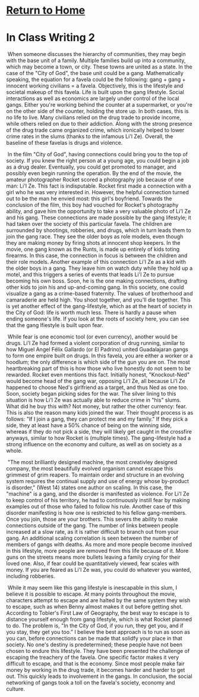 # [Return to Home](https://chase4eck.github.io/workshop-/)

# In Class Writing 2



​	When someone discusses the hierarchy of communities, they may begin with the base unit of a family. Multiple families build up into a community, which may become a town, or city. These towns are united as a state. In the case of the "City of God", the base unit could be a gang. Mathematically speaking, the equation for a favela could be the following: gang + gang + innocent working civilians = a favela. Objectively, this is the lifestyle and societal makeup of this favela. Life is built upon the gang lifestyle. Social interactions as well as economics are largely under control of the local gangs. Either you're working behind the counter at a supermarket, or you're on the other side of the counter, holding the store up. In both cases, this is no life to live. Many civilians relied on the drug trade to provide income, while others relied on due to their addiction. Along with the strong presence of the drug trade came organized crime, which ironically helped to lower crime rates in the slums (thanks to the infamous Li'l Ze). Overall, the baseline of these favelas is drugs and violence.

​	In the film "City of God", having connections could bring you to the top of society. If you knew the right person at a young age, you could begin a job as a drug dealer. Eventually, you could get promoted to manager, and possibly even begin running the operation. By the end of the movie, the amateur photographer Rocket scored a photography job because of one man: Li'l Ze. This fact is indisputable. Rocket first made a connection with a girl who he was very interested in. However, the helpful connection turned out to be the man he envied most: this girl's boyfriend. Towards the conclusion of the film, this boy had vouched for Rocket's photography ability, and gave him the opportunity to take a very valuable photo of Li'l Ze and his gang. These connections are made possible by the gang lifestyle; it had taken over the society of this particular favela. The children are surrounded by shootings, robberies, and drugs, which in turn leads them to join the gang race. They see the older boys as role models, even though they are making money by firing shots at innocent shop keepers. In the movie, one gang known as the Runts, is made up entirely of kids toting firearms. In this case, the connection in focus is between the children and their role models. Another example of this connection Li'l Ze as a kid with the older boys in a gang. They leave him on watch duty while they hold up a motel, and this triggers a series of events that leads Li'l Ze to pursue becoming his own boss. Soon, he is the one making connections, drafting other kids to join his and up-and-coming gang. In this society, one could visualize a gang as a crime-based fraternity. The values of brotherhood and camaraderie are held high. You shoot together, and you'll die together. This is yet another effect of the gang-lifestyle, which as at the heart of society in the City of God: life is worth much less. There is hardly a pause when ending someone's life. If you look at the roots of society here, you can see that the gang lfiestyle is built upon fear.  

​	While fear is one economic tool (or even currency), another would be drugs. Li'l Ze had formed a violent corporation of drug running, similar to how Miguel Angel Félix Gallardo (or El Padrino) united Guadalajaran gangs to form one empire built on drugs. In this favela, you are either a worker or a hoodlum; the only difference is which side of the gun you are on. The most heartbreaking part of this is how those who live honestly do not seem to be rewarded. Rocket even mentions this fact. Initially honest, "Knockout-Ned" would become head of the gang war, opposing Li'l Ze, all because Li'l Ze happened to choose Ned's girlfriend as a target, and thus Ned as one too. Soon, society began picking sides for the war. The silver lining to this situation is how Li'l Ze was actually able to reduce crime in "his" slums. What did he buy this with? Not money, but rather the other currency: fear. This is also the reason many kids joined the war. Their thought process is as follows: "If I join a gang, they can protect me and my family." If they pick a side, they at least have a 50% chance of being on the winning side, whereas if they do not pick a side, they will likely get caught in the crossfire anyways, similar to how Rocket is (multiple times). The gang-lifestyle had a strong influence on the economy and culture, as well as on society as a whole.

​	"The most brilliantly designed machine, the most creativley designed company, the most beautifully evolved organism cannot escape this grimmest of grim reapers. To maintain order and structure in an evolving system requires the continual supply and use of energy whose by-product is disorder," (West 14) states one author on scaling. In this case, the "machine" is a gang, and the disorder is manifested as violence. For Li'l Ze to keep control of his territory, he had to continuously instill fear by making examples out of those who failed to follow his rule. Another case of this disorder manifesting is how one is restricted to his fellow gang-members. Once you join, those are your brothers. This severs the ability to make connections outside of the gang. The number of links between people increased at a slow rate, as it is rather difficult to branch out from your gang. An additional scaling correlation is seen between the number of members of gangs with deaths. As more and more people become involved in this lifestyle, more people are removed from this life because of it. More guns on the streets means more bullets leaving a family crying for their loved one. Also, if fear could be quantitatively viewed, fear scales with money. If you are feared as Li'l Ze was, you could do whatever you wanted, including robberies. 

​	While it may seem like this gang lifestyle is inescapable in this slum, I believe it is possible to escape. At many points throughout the movie, characters attempt to escape and are halted by the same system they wish to escape, such as when Benny almost makes it out before getting shot. According to Tobler's First Law of Geography, the best way to escape is to distance yourself enough from gang lifestyle, which is what Rocket planned to do. The problem is, "In the City of God, if you run, they get you, and if you stay, they get you too.” I believe the best approach is to run as soon as you can, before connections can be made that solidfy your place in that society. No one's destiny is predetermined; these people have not been chosen to endure this lifestyle. They have been presented the challenge of escaping the treachery of the favela. One specific factor makes it very difficult to escape, and that is the economy. Since most people make fair money by working in the drug trade, it becomes harder and harder to get out. This quickly leads to involvement in the gangs. In conclusion, the social networking of gangs took a toll on the favela's society, economy and culture.